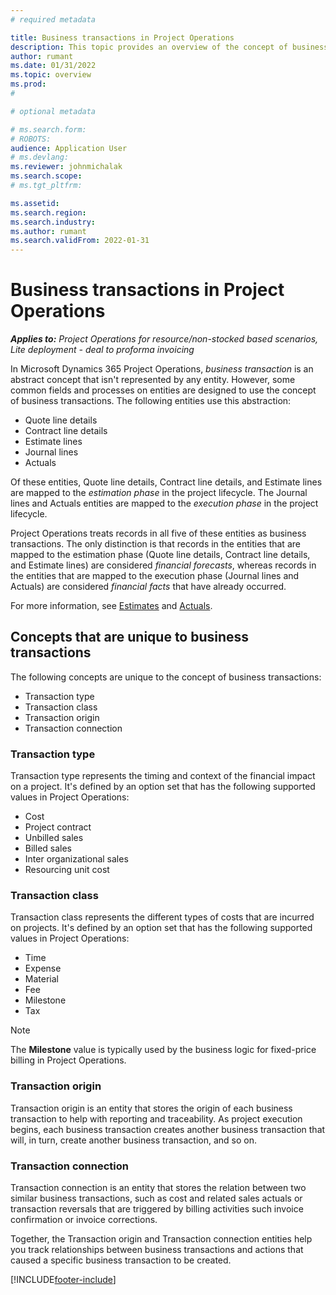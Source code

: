 ```yaml
---
# required metadata

title: Business transactions in Project Operations 
description: This topic provides an overview of the concept of business transactions in Microsoft Dynamics 365 Project Operations.
author: rumant
ms.date: 01/31/2022
ms.topic: overview
ms.prod: 
#

# optional metadata

# ms.search.form: 
# ROBOTS: 
audience: Application User
# ms.devlang: 
ms.reviewer: johnmichalak
ms.search.scope: 
# ms.tgt_pltfrm: 

ms.assetid: 
ms.search.region: 
ms.search.industry: 
ms.author: rumant
ms.search.validFrom: 2022-01-31
---
```


# Business transactions in Project Operations

_**Applies to:** Project Operations for resource/non-stocked based scenarios, Lite deployment - deal to proforma invoicing_

In Microsoft Dynamics 365 Project Operations, *business transaction* is an abstract concept that isn't represented by any entity. However, some common fields and processes on entities are designed to use the concept of business transactions. The following entities use this abstraction:

- Quote line details
- Contract line details
- Estimate lines
- Journal lines
- Actuals

Of these entities, Quote line details, Contract line details, and Estimate lines are mapped to the *estimation phase* in the project lifecycle. The Journal lines and Actuals entities are mapped to the *execution phase* in the project lifecycle.

Project Operations treats records in all five of these entities as business transactions. The only distinction is that records in the entities that are mapped to the estimation phase (Quote line details, Contract line details, and Estimate lines) are considered *financial forecasts*, whereas records in the entities that are mapped to the execution phase (Journal lines and Actuals) are considered *financial facts* that have already occurred.

For more information, see [Estimates](../project-management/estimating-projects-overview.md) and [Actuals](actuals-overview.md).

## Concepts that are unique to business transactions

The following concepts are unique to the concept of business transactions:

- Transaction type
- Transaction class
- Transaction origin
- Transaction connection

### Transaction type

Transaction type represents the timing and context of the financial impact on a project. It's defined by an option set that has the following supported values in Project Operations:

- Cost
- Project contract
- Unbilled sales
- Billed sales
- Inter organizational sales
- Resourcing unit cost

### Transaction class

Transaction class represents the different types of costs that are incurred on projects. It's defined by an option set that has the following supported values in Project Operations:

- Time
- Expense
- Material
- Fee
- Milestone
- Tax

> [!NOTE]
> The **Milestone** value is typically used by the business logic for fixed-price billing in Project Operations.

### Transaction origin

Transaction origin is an entity that stores the origin of each business transaction to help with reporting and traceability. As project execution begins, each business transaction creates another business transaction that will, in turn, create another business transaction, and so on.

### Transaction connection

Transaction connection is an entity that stores the relation between two similar business transactions, such as cost and related sales actuals or transaction reversals that are triggered by billing activities such invoice confirmation or invoice corrections.

Together, the Transaction origin and Transaction connection entities help you track relationships between business transactions and actions that caused a specific business transaction to be created.

[!INCLUDE[footer-include](../includes/footer-banner.md)]
